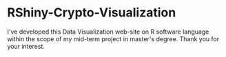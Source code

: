 # RShiny-Crypto-Visualization
I've developed this Data Visualization web-site on R software language within the scope of my mid-term project in master's degree. Thank you for your interest. 
